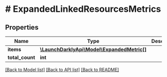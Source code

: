 # # ExpandedLinkedResourcesMetrics

## Properties

Name | Type | Description | Notes
------------ | ------------- | ------------- | -------------
**items** | [**\LaunchDarklyApi\Model\ExpandedMetric[]**](ExpandedMetric.md) |  |
**total_count** | **int** |  |

[[Back to Model list]](../../README.md#models) [[Back to API list]](../../README.md#endpoints) [[Back to README]](../../README.md)
